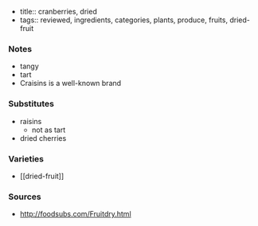 - title:: cranberries, dried
- tags:: reviewed, ingredients, categories, plants, produce, fruits, dried-fruit
### Notes
- tangy
- tart
- Craisins is a well-known brand

### Substitutes
- raisins
	- not as tart
- dried cherries

### Varieties
* [[dried-fruit]]

### Sources
* http://foodsubs.com/Fruitdry.html
